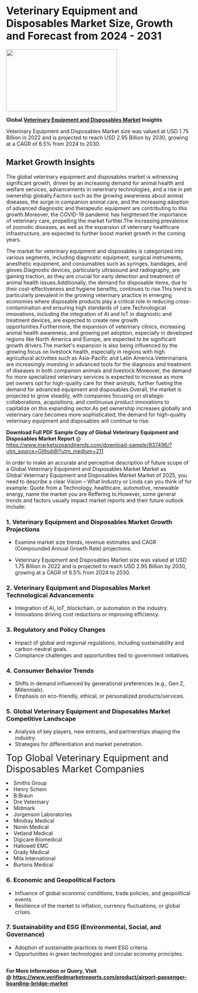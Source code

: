 <H1>Veterinary Equipment and Disposables Market Size, Growth and Forecast from 2024 - 2031</H1><img class="aligncenter size-medium wp-image-584254" src="https://thirdeyenews.in/wp-content/uploads/2024/09/Global-Market-Research-300x168.jpeg" alt="" width="300" height="168" /><p><strong>Global&nbsp;<a href="https://www.marketsizeandtrends.com/download-sample/837496/?utm_source=Github8j?utm_medium=211">Veterinary Equipment and Disposables Market</a> Insights</strong></p><p>Veterinary Equipment and Disposables Market size was valued at USD 1.75 Billion in 2022 and is projected to reach USD 2.95 Billion by 2030, growing at a CAGR of 6.5% from 2024 to 2030.</p><p><h2>Market Growth Insights</h2> <p>The global veterinary equipment and disposables market is witnessing significant growth, driven by an increasing demand for animal health and welfare services, advancements in veterinary technologies, and a rise in pet ownership globally.Factors such as the growing awareness about animal diseases, the surge in companion animal care, and the increasing adoption of advanced diagnostic and therapeutic equipment are contributing to this growth.Moreover, the COVID-19 pandemic has heightened the importance of veterinary care, propelling the market further.The increasing prevalence of zoonotic diseases, as well as the expansion of veterinary healthcare infrastructure, are expected to further boost market growth in the coming years.</p> <p>The market for veterinary equipment and disposables is categorized into various segments, including diagnostic equipment, surgical instruments, anesthetic equipment, and consumables such as syringes, bandages, and gloves.Diagnostic devices, particularly ultrasound and radiography, are gaining traction, as they are crucial for early detection and treatment of animal health issues.Additionally, the demand for disposable items, due to their cost-effectiveness and hygiene benefits, continues to rise.This trend is particularly prevalent in the growing veterinary practice in emerging economies where disposable products play a critical role in reducing cross-contamination and ensuring high standards of care.Technological innovations, including the integration of AI and IoT in diagnostic and treatment devices, are expected to create new growth opportunities.Furthermore, the expansion of veterinary clinics, increasing animal health awareness, and growing pet adoption, especially in developed regions like North America and Europe, are expected to be significant growth drivers.The market's expansion is also being influenced by the growing focus on livestock health, especially in regions with high agricultural activities such as Asia-Pacific and Latin America.Veterinarians are increasingly investing in advanced tools for the diagnosis and treatment of diseases in both companion animals and livestock.Moreover, the demand for more specialized veterinary services is expected to increase as more pet owners opt for high-quality care for their animals, further fueling the demand for advanced equipment and disposables.Overall, the market is projected to grow steadily, with companies focusing on strategic collaborations, acquisitions, and continuous product innovations to capitalize on this expanding sector.As pet ownership increases globally and veterinary care becomes more sophisticated, the demand for high-quality veterinary equipment and disposables will continue to rise.<p><span class=""><strong>Download Full PDF Sample Copy of Global Veterinary Equipment and Disposables Market Report</strong> @ <a href="https://www.marketsizeandtrends.com/download-sample/837496/?utm_source=Github8j?utm_medium=211" target="_blank">https://www.marketsizeandtrends.com/download-sample/837496/?utm_source=Github8j?utm_medium=211</a></span></p><p>In order to make an accurate and perceptive description of future scope of a Global&nbsp;Veterinary Equipment and Disposables Market Market as Global&nbsp;Veterinary Equipment and Disposables Market Market of 2025, you need to describe a clear Vision &ndash; What Industry or Linda can you think of for example: Quote from a Technology, healthcare, automotive, renewable energy, name the market you are Reffering to.However, some general trends and factors usually impact market reports and their future outlook include:</p><h3>1.&nbsp;<strong>Veterinary Equipment and Disposables Market Growth Projections</strong></h3><ul><li>Examine market size trends, revenue estimates and CAGR (Compounded Annual Growth Rate) projections.</li><li><p>Veterinary Equipment and Disposables Market size was valued at USD 1.75 Billion in 2022 and is projected to reach USD 2.95 Billion by 2030, growing at a CAGR of 6.5% from 2024 to 2030.</p></li></ul><h3>2.&nbsp;<strong>Veterinary Equipment and Disposables Market Technological Advancements</strong></h3><ul><li>Integration of AI, IoT, blockchain, or automation in the industry.</li><li>Innovations driving cost reductions or improving efficiency.</li></ul><h3>3.&nbsp;<strong>Regulatory and Policy Changes</strong></h3><ul><li>Impact of global and regional regulations, including sustainability and carbon-neutral goals.</li><li>Compliance challenges and opportunities tied to government initiatives.</li></ul><h3>4.&nbsp;<strong>Consumer Behavior Trends</strong></h3><ul><li>Shifts in demand influenced by generational preferences (e.g., Gen Z, Millennials).</li><li>Emphasis on eco-friendly, ethical, or personalized products/services.</li></ul><h3>5.&nbsp;<strong>Global Veterinary Equipment and Disposables Market Competitive Landscape</strong></h3><ul><li>Analysis of key players, new entrants, and partnerships shaping the industry.</li><li>Strategies for differentiation and market penetration.</li></ul><p data-pm-slice="1 1 []"><span style="color: inherit; font-family: inherit; font-size: 25px;">Top Global Veterinary Equipment and Disposables Market Companies</span></p><div class="" data-test-id=""><p><li>Smiths Group</li><li> Henry Schein</li><li> B.Braun</li><li> Dre Veterinary</li><li> Midmark</li><li> Jorgenson Laboratories</li><li> Mindray Medical</li><li> Nonin Medical</li><li> Vetland Medical</li><li> Digicare Biomedical</li><li> Hallowell EMC</li><li> Grady Medical</li><li> Mila International</li><li> Burtons Medical</li></p></div><h3>6.&nbsp;<strong>Economic and Geopolitical Factors</strong></h3><ul><li>Influence of global economic conditions, trade policies, and geopolitical events.</li><li>Resilience of the market to inflation, currency fluctuations, or global crises.</li></ul><h3>7.&nbsp;<strong>Sustainability and ESG (Environmental, Social, and Governance)</strong></h3><ul><li>Adoption of sustainable practices to meet ESG criteria.</li><li>Opportunities in green technologies and circular economy principles.</li></ul><h2><strong style="font-size: 14px;">For More Information or Query, Visit @&nbsp;</strong><a style="background-color: #ffffff; font-size: 14px;" href="https://www.marketsizeandtrends.com/report/veterinary-equipment-and-disposables-market/" target="_blank">https://www.verifiedmarketreports.com/product/airport-passenger-boarding-bridge-market</a></h2>